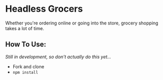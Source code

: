 # Headless Grocers

Whether you're ordering online or going into the store, grocery shopping takes a
lot of time.

## How To Use:
*Still in development, so don't actually do this yet...*
- Fork and clone
- `npm install`